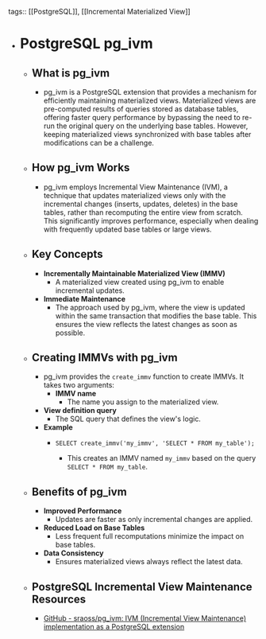 tags:: [[PostgreSQL]], [[Incremental Materialized View]]

- # PostgreSQL pg_ivm
	- ## What is pg_ivm
		- pg_ivm is a PostgreSQL extension that provides a mechanism for efficiently maintaining materialized views. Materialized views are pre-computed results of queries stored as database tables, offering faster query performance by bypassing the need to re-run the original query on the underlying base tables. However, keeping materialized views synchronized with base tables after modifications can be a challenge.
	- ## How pg_ivm Works
		- pg_ivm employs Incremental View Maintenance (IVM), a technique that updates materialized views only with the incremental changes (inserts, updates, deletes) in the base tables, rather than recomputing the entire view from scratch. This significantly improves performance, especially when dealing with frequently updated base tables or large views.
	- ## Key Concepts
		- **Incrementally Maintainable Materialized View (IMMV)**
			- A materialized view created using pg_ivm to enable incremental updates.
		- **Immediate Maintenance**
			- The approach used by pg_ivm, where the view is updated within the same transaction that modifies the base table. This ensures the view reflects the latest changes as soon as possible.
	- ## Creating IMMVs with pg_ivm
		- pg_ivm provides the `create_immv` function to create IMMVs. It takes two arguments:
			- **IMMV name**
				- The name you assign to the materialized view.
		- **View definition query**
			- The SQL query that defines the view's logic.
		- **Example**
			- ```
			  SELECT create_immv('my_immv', 'SELECT * FROM my_table');
			  ```
				- This creates an IMMV named `my_immv` based on the query `SELECT * FROM my_table`.
	- ## Benefits of pg_ivm
		- **Improved Performance**
			- Updates are faster as only incremental changes are applied.
		- **Reduced Load on Base Tables**
			- Less frequent full recomputations minimize the impact on base tables.
		- **Data Consistency**
			- Ensures materialized views always reflect the latest data.
	- ## PostgreSQL Incremental View Maintenance Resources
		- [GitHub - sraoss/pg_ivm: IVM (Incremental View Maintenance) implementation as a PostgreSQL extension](https://github.com/sraoss/pg_ivm)